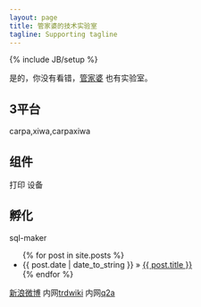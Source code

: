 ```yaml
---
layout: page
title: 管家婆的技术实验室
tagline: Supporting tagline
---
```

{% include JB/setup %}

是的，你没有看错，[管家婆](www.grasp.com.cn) 也有实验室。

## 3平台

carpa,xiwa,carpaxiwa

## 组件

打印 设备

## 孵化

sql-maker

<ul class="posts">
  {% for post in site.posts %}
    <li><span>{{ post.date | date_to_string }}</span> &raquo; <a href="{{ BASE_PATH }}{{ post.url }}">{{ post.title }}</a></li>
  {% endfor %}
</ul>

 [新浪微博](http:/t.cn) 
 内网[trdwiki](http://trdwebserver:8082/trdwiki)
 内网[q2a](http://192.168.12.247/q2a)



